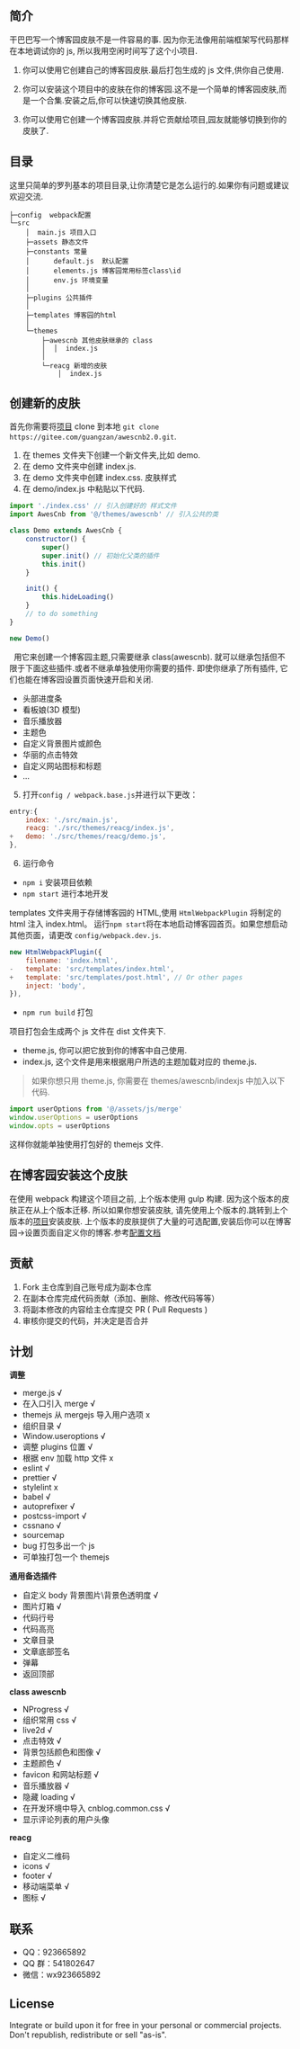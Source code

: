 ## 简介

干巴巴写一个博客园皮肤不是一件容易的事. 因为你无法像用前端框架写代码那样在本地调试你的 js, 所以我用空闲时间写了这个小项目.

1. 你可以使用它创建自己的博客园皮肤.最后打包生成的 js 文件,供你自己使用.

2. 你可以安装这个项目中的皮肤在你的博客园.这不是一个简单的博客园皮肤,而是一个合集.安装之后,你可以快速切换其他皮肤.

3. 你可以使用它创建一个博客园皮肤.并将它贡献给项目,园友就能够切换到你的皮肤了.

## 目录

这里只简单的罗列基本的项目目录,让你清楚它是怎么运行的.如果你有问题或建议欢迎交流.

```
├─config  webpack配置
└─src
    │  main.js 项目入口
    ├─assets 静态文件
    ├─constants 常量
    │      default.js  默认配置
    │      elements.js 博客园常用标签class\id
    │      env.js 环境变量
    │
    ├─plugins 公共插件
    │
    ├─templates 博客园的html
    │
    └─themes
        ├─awescnb 其他皮肤继承的 class
        │  │  index.js
        │
        └─reacg 新增的皮肤
            │  index.js
```

## 创建新的皮肤

首先你需要将[项目](https://gitee.com/guangzan/awescnb2.0) clone 到本地 `git clone https://gitee.com/guangzan/awescnb2.0.git`.

1. 在 themes 文件夹下创建一个新文件夹,比如 demo.
2. 在 demo 文件夹中创建 index.js.
3. 在 demo 文件夹中创建 index.css. 皮肤样式
4. 在 demo/index.js 中粘贴以下代码.

```js
import './index.css' // 引入创建好的 样式文件
import AwesCnb from '@/themes/awescnb' // 引入公共的类

class Demo extends AwesCnb {
    constructor() {
        super()
        super.init() // 初始化父类的插件
        this.init()
    }

    init() {
        this.hideLoading()
    }
    // to do something
}

new Demo()
```

&nbsp;&nbsp;用它来创建一个博客园主题,只需要继承 class(awescnb). 就可以继承包括但不限于下面这些插件.或者不继承单独使用你需要的插件.
即使你继承了所有插件, 它们也能在博客园设置页面快速开启和关闭.

-   头部进度条
-   看板娘(3D 模型)
-   音乐播放器
-   主题色
-   自定义背景图片或颜色
-   华丽的点击特效
-   自定义网站图标和标题
-   ...

5. 打开`config / webpack.base.js`并进行以下更改：

```js
entry:{
    index: './src/main.js',
    reacg: './src/themes/reacg/index.js',
+   demo: './src/themes/reacg/demo.js',
},
```

6. 运行命令

-   `npm i` 安装项目依赖
-   `npm start` 进行本地开发

templates 文件夹用于存储博客园的 HTML,使用 `HtmlWebpackPlugin` 将制定的 html 注入 index.html。
运行`npm start`将在本地启动博客园首页。如果您想启动其他页面，请更改 `config/webpack.dev.js`.

```js
new HtmlWebpackPlugin({
    filename: 'index.html',
-   template: 'src/templates/index.html',
+   template: 'src/templates/post.html', // Or other pages
    inject: 'body',
}),
```

-   `npm run build` 打包

项目打包会生成两个 js 文件在 dist 文件夹下.

-   theme.js, 你可以把它放到你的博客中自己使用.
-   index.js, 这个文件是用来根据用户所选的主题加载对应的 theme.js.

> 如果你想只用 theme.js, 你需要在 themes/awescnb/indexjs 中加入以下代码.

```js
import userOptions from '@/assets/js/merge'
window.userOptions = userOptions
window.opts = userOptions
```

这样你就能单独使用打包好的 themejs 文件.

## 在博客园安装这个皮肤

在使用 webpack 构建这个项目之前, 上个版本使用 gulp 构建. 因为这个版本的皮肤正在从上个版本迁移.
所以如果你想安装皮肤, 请先使用上个版本的.跳转到上个版本的[项目](https://gitee.com/guangzan/awescnb)安装皮肤.
上个版本的皮肤提供了大量的可选配置,安装后你可以在博客园->设置页面自定义你的博客.参考[配置文档](https://guangzan.gitee.io/awescnb-docs)

## 贡献

1. Fork 主仓库到自己账号成为副本仓库
2. 在副本仓库完成代码贡献（添加、删除、修改代码等等）
3. 将副本修改的内容给主仓库提交 PR ( Pull Requests )
4. 审核你提交的代码，并决定是否合并

## 计划

**调整**

-   merge.js √
-   在入口引入 merge √
-   themejs 从 mergejs 导入用户选项 x
-   组织目录 √
-   Window.useroptions √
-   调整 plugins 位置 √
-   根据 env 加载 http 文件 x
-   eslint √
-   prettier √
-   stylelint x
-   babel √
-   autoprefixer √
-   postcss-import √
-   cssnano √
-   sourcemap
-   bug 打包多出一个 js
-   可单独打包一个 themejs

**通用备选插件**

-   自定义 body 背景图片\背景色透明度 √
-   图片灯箱 √
-   代码行号
-   代码高亮
-   文章目录
-   文章底部签名
-   弹幕
-   返回顶部

**class awescnb**

-   NProgress √
-   组织常用 css √
-   live2d √
-   点击特效 √
-   背景包括颜色和图像 √
-   主题颜色 √
-   favicon 和网站标题 √
-   音乐播放器 √
-   隐藏 loading √
-   在开发环境中导入 cnblog.common.css √
-   显示评论列表的用户头像

**reacg**

-   自定义二维码
-   icons √
-   footer √
-   移动端菜单 √
-   图标 √

## 联系

-   QQ：923665892
-   QQ 群：541802647
-   微信：wx923665892

## License

Integrate or build upon it for free in your personal or commercial projects. Don't republish, redistribute or sell "as-is".
